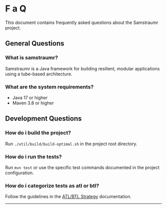 # F a Q

This document contains frequently asked questions about the Samstraumr project.

## General Questions

### What is samstraumr?

Samstraumr is a Java framework for building resilient, modular applications using a tube-based architecture.

### What are the system requirements?

- Java 17 or higher
- Maven 3.8 or higher

## Development Questions

### How do i build the project?

Run `./util/build/build-optimal.sh` in the project root directory.

### How do i run the tests?

Run `mvn test` or use the specific test commands documented in the project configuration.

### How do i categorize tests as atl or btl?

Follow the guidelines in the [ATL/BTL Strategy](./a-t-l--b-t-l--strategy.md) documentation.

---
